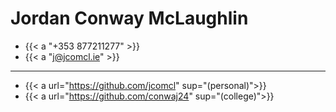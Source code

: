 # Jordan Conway McLaughlin

- {{< a "+353 877211277" >}}
- {{< a "j@jcomcl.ie" >}}

---

- {{< a url="https://github.com/jcomcl" sup="(personal)">}}
- {{< a url="https://github.com/conwaj24" sup="(college)">}}
